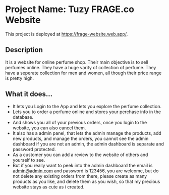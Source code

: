# Project Name: Tuzy FRAGE.co Website

This project is deployed at https://frage-website.web.app/.

## Description

It is a website for online perfume shop. Their main objective is to sell perfumes online. They have a huge varity of collection of perfume. They have a seperate collection for men and women, all though their price range is pretty high.

## What it does...

- It lets you Login to the App and lets you explore the perfume collection.
- Lets you to order a perfume online and stores your perchase info in the database.
- And shows you all of your previous orders, once you login to the website, you can also cancel them.
- It also has a admin panel, that lets the admin manage the products, add new products, and manage the orders, you cannot see the admin dashboard if you are not an admin, the admin dashboard is separate and password protected.
- As a customer you can add a review to the website of others and yourself to see.
- But if you really want to peek into the admin dashboard the email is admin@admin.com and password is 123456, you are welcome, but do not delete any existing orders from there, please create as many products as you like, and delete them as you wish, so that my precious website stays as cute as i created.

